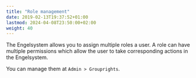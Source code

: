 ```yaml
---
title: "Role management"
date: 2019-02-13T19:37:52+01:00
lastmod: 2024-04-08T23:50:00+02:00
weight: 40
---
```


The Engelsystem allows you to assign multiple roles a user.
A role can have multiple permissions which allow the user to take corresponding actions in the Engelsystem.

You can manage them at `Admin > Grouprights`.
